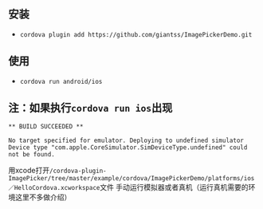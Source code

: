## 安装

 - `cordova plugin add https://github.com/giantss/ImagePickerDemo.git`

## 使用

- `cordova run android/ios`

## 注：如果执行`cordova run ios`出现
```
** BUILD SUCCEEDED **

No target specified for emulator. Deploying to undefined simulator
Device type "com.apple.CoreSimulator.SimDeviceType.undefined" could not be found.

```
用xcode打开`/cordova-plugin-ImagePicker/tree/master/example/cordova/ImagePickerDemo/platforms/ios／HelloCordova.xcworkspace`文件 手动运行模拟器或者真机（运行真机需要的环境这里不多做介绍）
